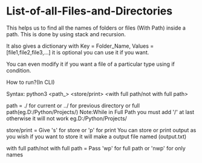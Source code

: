 # List-of-all-Files-and-Directories
This helps us to find all the names of folders or files (With Path) inside a path.
This is done by using stack and recursion.

It also gives a dictionary with Key = Folder_Name, Values =[file1,file2,file3,...] it is optional you can use it if you want.

You can even modify it if you want a file of a particular type using if condition.


How to run?(In CLI)

Syntax:
python3 <path_> <store/print> <with full path/not with full path>

path = ./ for current or ../ for previous directory or full path(eg.D:/Python/Projects/)
Note:While in Full Path you must add '/' at last otherwise it will not work eg.D:/Python/Projects/

store/print = Give 's' for store or 'p' for print
You can store or print output as you wish if you want to store it will make a output file named (output.txt)

with full path/not with full path = Pass 'wp' for full path or 'nwp' for only names
